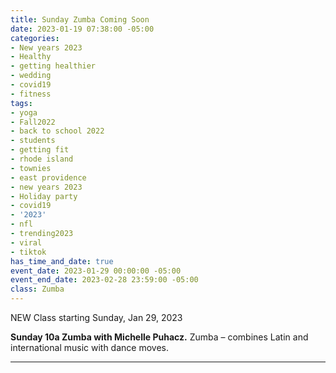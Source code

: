 ```yaml
---
title: Sunday Zumba Coming Soon
date: 2023-01-19 07:38:00 -05:00
categories:
- New years 2023
- Healthy
- getting healthier
- wedding
- covid19
- fitness
tags:
- yoga
- Fall2022
- back to school 2022
- students
- getting fit
- rhode island
- townies
- east providence
- new years 2023
- Holiday party
- covid19
- '2023'
- nfl
- trending2023
- viral
- tiktok
has_time_and_date: true
event_date: 2023-01-29 00:00:00 -05:00
event_end_date: 2023-02-28 23:59:00 -05:00
class: Zumba
---
```


NEW Class starting Sunday, Jan 29, 2023

**Sunday 10a Zumba with Michelle Puhacz.**
 Zumba – combines Latin and international music with dance moves. 

****